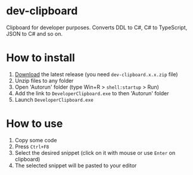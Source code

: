 # dev-clipboard
Clipboard for developer purposes. Converts DDL to C#, C# to TypeScript, JSON to C# and so on.

# How to install
1. [Download](https://github.com/ishatalkin/dev-clipboard/releases/latest) the latest release (you need `dev-clipboard.x.x.zip` file)
1. Unzip files to any folder
1. Open 'Autorun' folder (type Win+R > `shell:startup` > Run)
1. Add the link to `DeveloperClipboard.exe` to then 'Autorun' folder
1. Launch `DeveloperClipboard.exe`

# How to use
1. Copy some code
1. Press `Ctrl+F8`
1. Select the desired snippet (click on it with mouse or use `Enter` on clipboard)
1. The selected snippet will be pasted to your editor

